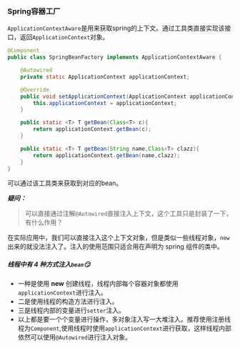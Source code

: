 ### Spring容器工厂

`ApplicationContextAware`是用来获取spring的上下文。通过工具类直接实现该接口，返回`ApplicationContext`对象。

```java
@Component
public class SpringBeanFactory implements ApplicationContextAware {

    @Autowired
    private static ApplicationContext applicationContext;

    @Override
    public void setApplicationContext(ApplicationContext applicationContext) throws BeansException {
        this.applicationContext = applicationContext;
    }

    public static <T> T getBean(Class<T> c){
        return applicationContext.getBean(c);
    }

    public static <T> T getBean(String name,Class<T> clazz){
        return applicationContext.getBean(name,clazz);
    }
}
```

可以通过该工具类来获取到对应的bean。

***疑问：***

> 可以直接通过注解`@Autowired`直接注入上下文，这个工具只是封装了一下，有什么作用？

在实际应用中，我们可以直接注入这个上下文对象，但是类似一些线程对象，`new`出来的就没法注入了。注入的使用范围只适合用在声明为 spring 组件的类中。

##### 线程中有 4 种方式注入`bean`<!--多线程注入-->:smirk:

- 一种是使用 **new** 创建线程，线程内部每个容器对象都使用`applicationContext`进行注入。
- 二是使用线程的构造方法进行注入。
- 三是线程内部的变量进行`setter`注入。
- 以上都是要一个个变量进行操作，多对象注入写一大堆注入。推荐使用注册线程为`Component`,使用线程时使用`applicationContext`进行获取，这样线程内部依然可以使用`@Autowired`进行注入对象。

